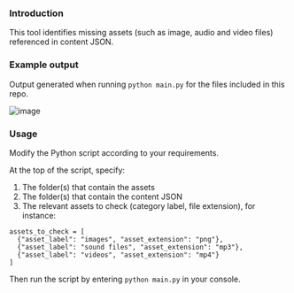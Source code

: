 ### Introduction

This tool identifies missing assets (such as image, audio and video files) referenced in content JSON.

### Example output

Output generated when running `python main.py` for the files included in this repo.

![image](https://github.com/user-attachments/assets/b0d9c671-0d30-40b6-942c-b9449509b666)

### Usage

Modify the Python script according to your requirements.

At the top of the script, specify:
1. The folder(s) that contain the assets
2. The folder(s) that contain the content JSON
3. The relevant assets to check (category label, file extension), for instance:
```
assets_to_check = [
  {"asset_label": "images", "asset_extension": "png"},
  {"asset_label": "sound files", "asset_extension": "mp3"},
  {"asset_label": "videos", "asset_extension": "mp4"}
]
```

Then run the script by entering `python main.py` in your console.
